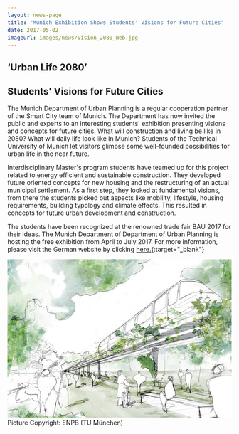 ```yaml
---
layout: news-page
title: "Munich Exhibition Shows Students' Visions for Future Cities"
date: 2017-05-02
imageurl: images/news/Vision_2080_Web.jpg
---
```


<div class="multiline">
<h2><span class="ornament-news">‘Urban Life 2080’</span></h2>
<h2><span class="ornament-news">Students' Visions for Future Cities</span></h2>
</div>

The Munich Department of Urban Planning is a regular cooperation partner of the Smart City team of Munich. The Department has now invited the public and experts to an interesting students' exhibition presenting visions and concepts for future cities. What will construction and living be like in 2080? What will daily life look like in Munich? Students of the Technical University of Munich let visitors glimpse some well-founded possibilities for urban life in the near future.

Interdisciplinary Master's program students have teamed up for this project related to energy efficient and sustainable construction. They developed future oriented concepts for new housing and the restructuring of an actual municipal settlement. As a first step, they looked at fundamental visions, from there the students picked out aspects like mobility, lifestyle, housing requirements, building typology and climate effects. This resulted in concepts for future urban development and construction.

The students have been recognized at the renowned trade fair BAU 2017 for their ideas. The Munich Department of Department of Urban Planning is hosting the free exhibition from April to July 2017. For more information, please visit the German website by clicking [here.](https://www.muenchen.de/rathaus/Stadtverwaltung/Referat-fuer-Stadtplanung-und-Bauordnung/Veranstaltungen/Urbanes-Leben){:target="_blank"}

![Vision 2080.jpg](/images/news/Vision_2080_Web.jpg)
Picture Copyright: ENPB (TU München)
